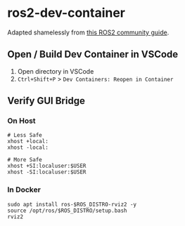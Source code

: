 # ros2-dev-container

Adapted shamelessly from [this ROS2 community guide](https://docs.ros.org/en/jazzy/How-To-Guides/Setup-ROS-2-with-VSCode-and-Docker-Container.html).

## Open / Build Dev Container in VSCode
1. Open directory in VSCode
2. `Ctrl+Shift+P` > `Dev Containers: Reopen in Container`

## Verify GUI Bridge

### On Host
```
# Less Safe
xhost +local:
xhost -local:

# More Safe
xhost +SI:localuser:$USER
xhost -SI:localuser:$USER
```

### In Docker
```
sudo apt install ros-$ROS_DISTRO-rviz2 -y
source /opt/ros/$ROS_DISTRO/setup.bash
rviz2
```
